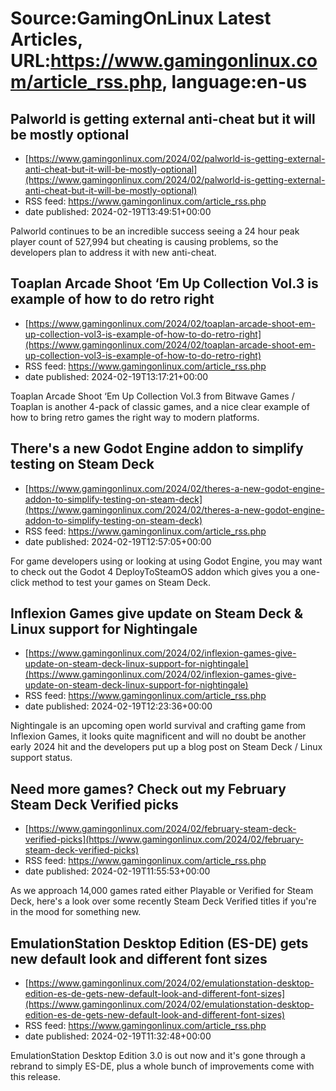 # Source:GamingOnLinux Latest Articles, URL:https://www.gamingonlinux.com/article_rss.php, language:en-us

## Palworld is getting external anti-cheat but it will be mostly optional
 - [https://www.gamingonlinux.com/2024/02/palworld-is-getting-external-anti-cheat-but-it-will-be-mostly-optional](https://www.gamingonlinux.com/2024/02/palworld-is-getting-external-anti-cheat-but-it-will-be-mostly-optional)
 - RSS feed: https://www.gamingonlinux.com/article_rss.php
 - date published: 2024-02-19T13:49:51+00:00

Palworld continues to be an incredible success seeing a 24 hour peak player count of 527,994 but cheating is causing problems, so the developers plan to address it with new anti-cheat.

## Toaplan Arcade Shoot ‘Em Up Collection Vol.3 is example of how to do retro right
 - [https://www.gamingonlinux.com/2024/02/toaplan-arcade-shoot-em-up-collection-vol3-is-example-of-how-to-do-retro-right](https://www.gamingonlinux.com/2024/02/toaplan-arcade-shoot-em-up-collection-vol3-is-example-of-how-to-do-retro-right)
 - RSS feed: https://www.gamingonlinux.com/article_rss.php
 - date published: 2024-02-19T13:17:21+00:00

Toaplan Arcade Shoot ‘Em Up Collection Vol.3 from Bitwave Games / Toaplan is another 4-pack of classic games, and a nice clear example of how to bring retro games the right way to modern platforms.

## There's a new Godot Engine addon to simplify testing on Steam Deck
 - [https://www.gamingonlinux.com/2024/02/theres-a-new-godot-engine-addon-to-simplify-testing-on-steam-deck](https://www.gamingonlinux.com/2024/02/theres-a-new-godot-engine-addon-to-simplify-testing-on-steam-deck)
 - RSS feed: https://www.gamingonlinux.com/article_rss.php
 - date published: 2024-02-19T12:57:05+00:00

For game developers using or looking at using Godot Engine, you may want to check out the Godot 4 DeployToSteamOS addon which gives you a one-click method to test your games on Steam Deck.

## Inflexion Games give update on Steam Deck & Linux support for Nightingale
 - [https://www.gamingonlinux.com/2024/02/inflexion-games-give-update-on-steam-deck-linux-support-for-nightingale](https://www.gamingonlinux.com/2024/02/inflexion-games-give-update-on-steam-deck-linux-support-for-nightingale)
 - RSS feed: https://www.gamingonlinux.com/article_rss.php
 - date published: 2024-02-19T12:23:36+00:00

Nightingale is an upcoming open world survival and crafting game from Inflexion Games, it looks quite magnificent and will no doubt be another early 2024 hit and the developers put up a blog post on Steam Deck / Linux support status.

## Need more games? Check out my February Steam Deck Verified picks
 - [https://www.gamingonlinux.com/2024/02/february-steam-deck-verified-picks](https://www.gamingonlinux.com/2024/02/february-steam-deck-verified-picks)
 - RSS feed: https://www.gamingonlinux.com/article_rss.php
 - date published: 2024-02-19T11:55:53+00:00

As we approach 14,000 games rated either Playable or Verified for Steam Deck, here's a look over some recently Steam Deck Verified titles if you're in the mood for something new.

## EmulationStation Desktop Edition (ES-DE) gets new default look and different font sizes
 - [https://www.gamingonlinux.com/2024/02/emulationstation-desktop-edition-es-de-gets-new-default-look-and-different-font-sizes](https://www.gamingonlinux.com/2024/02/emulationstation-desktop-edition-es-de-gets-new-default-look-and-different-font-sizes)
 - RSS feed: https://www.gamingonlinux.com/article_rss.php
 - date published: 2024-02-19T11:32:48+00:00

EmulationStation Desktop Edition 3.0 is out now and it's gone through a rebrand to simply ES-DE, plus a whole bunch of improvements come with this release.

